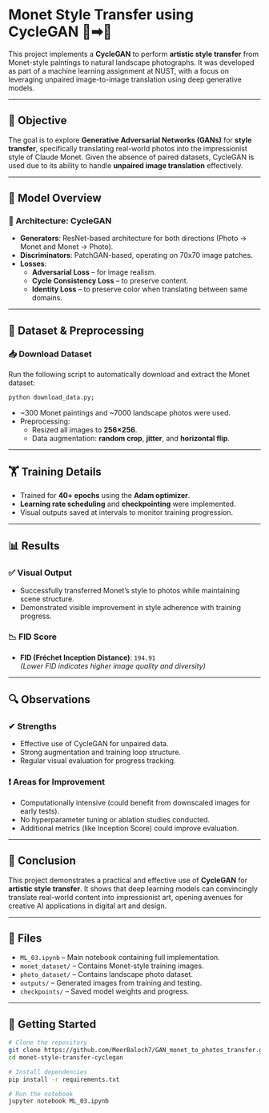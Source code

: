 # Monet Style Transfer using CycleGAN 🎨➡📸

This project implements a **CycleGAN** to perform **artistic style transfer** from Monet-style paintings to natural landscape photographs. It was developed as part of a machine learning assignment at NUST, with a focus on leveraging unpaired image-to-image translation using deep generative models.

---

## 📌 Objective

The goal is to explore **Generative Adversarial Networks (GANs)** for **style transfer**, specifically translating real-world photos into the impressionist style of Claude Monet. Given the absence of paired datasets, CycleGAN is used due to its ability to handle **unpaired image translation** effectively.

---

## 🧠 Model Overview

### 🔁 Architecture: CycleGAN

- **Generators**: ResNet-based architecture for both directions (Photo → Monet and Monet → Photo).
- **Discriminators**: PatchGAN-based, operating on 70x70 image patches.
- **Losses**:
  - **Adversarial Loss** – for image realism.
  - **Cycle Consistency Loss** – to preserve content.
  - **Identity Loss** – to preserve color when translating between same domains.

---

## 🧰 Dataset & Preprocessing

### 📥 Download Dataset

Run the following script to automatically download and extract the Monet dataset:

```bash
python download_data.py;
```
- ~300 Monet paintings and ~7000 landscape photos were used.
- Preprocessing:
  - Resized all images to **256×256**.
  - Data augmentation: **random crop**, **jitter**, and **horizontal flip**.

---

## 🏋️ Training Details

- Trained for **40+ epochs** using the **Adam optimizer**.
- **Learning rate scheduling** and **checkpointing** were implemented.
- Visual outputs saved at intervals to monitor training progression.

---

## 📊 Results

### ✅ Visual Output

- Successfully transferred Monet’s style to photos while maintaining scene structure.
- Demonstrated visible improvement in style adherence with training progress.

### 📉 FID Score

- **FID (Fréchet Inception Distance)**: `194.91`  
  *(Lower FID indicates higher image quality and diversity)*

---

## 🔍 Observations

### ✔ Strengths

- Effective use of CycleGAN for unpaired data.
- Strong augmentation and training loop structure.
- Regular visual evaluation for progress tracking.

### ❗ Areas for Improvement

- Computationally intensive (could benefit from downscaled images for early tests).
- No hyperparameter tuning or ablation studies conducted.
- Additional metrics (like Inception Score) could improve evaluation.

---

## 🧾 Conclusion

This project demonstrates a practical and effective use of **CycleGAN** for **artistic style transfer**. It shows that deep learning models can convincingly translate real-world content into impressionist art, opening avenues for creative AI applications in digital art and design.

---

## 📁 Files

- `ML_03.ipynb` – Main notebook containing full implementation.
- `monet_dataset/` – Contains Monet-style training images.
- `photo_dataset/` – Contains landscape photo dataset.
- `outputs/` – Generated images from training and testing.
- `checkpoints/` – Saved model weights and progress.

---

## 🚀 Getting Started

```bash
# Clone the repository
git clone https://github.com/MeerBaloch7/GAN_monet_to_photos_transfer.git
cd monet-style-transfer-cyclegan

# Install dependencies
pip install -r requirements.txt

# Run the notebook
jupyter notebook ML_03.ipynb
